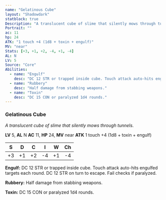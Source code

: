 ```yaml
---
name: "Gelatinous Cube"
layout: "Shadowdark"
statblock: true
Description: "A translucent cube of slime that silently mows through tunnels."
Portrait: ""
ac: 11
hp: 24
ATK: "1 touch +4 (1d8 + toxin + engulf)"
MV: "near"
Stats: [+3, +1, +2, -4, +1, -4]
AL: N
LV: 5
Source: "Core"
Abilities:
  - name: "Engulf"
    desc: "DC 12 STR or trapped inside cube. Touch attack auto-hits engulfed targets each round. DC 12 STR on turn to escape. Fail checks if paralyzed."
  - name: "Rubbery"
    desc: "Half damage from stabbing weapons."
  - name: "Toxin"
    desc: "DC 15 CON or paralyzed 1d4 rounds."
---
```


### Gelatinous Cube

_A translucent cube of slime that silently mows through tunnels._

**LV** 5, **AL** N
**AC** 11, **HP** 24, **MV** near
**ATK** 1 touch +4 (1d8 + toxin + engulf)

|  S  |  D  |  C  |  I  |  W  |  Ch  |
|:---:|:---:|:---:|:---:|:---:|:----:|
| +3 | +1 | +2 | -4 | +1 | -4 |

**Engulf:** DC 12 STR or trapped inside cube. Touch attack auto-hits engulfed targets each round. DC 12 STR on turn to escape. Fail checks if paralyzed.

**Rubbery:** Half damage from stabbing weapons.

**Toxin:** DC 15 CON or paralyzed 1d4 rounds.

